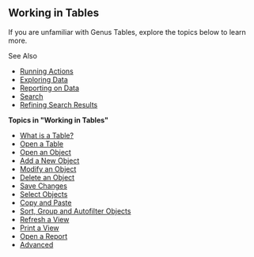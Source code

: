 ## Working in Tables

If you are unfamiliar with Genus Tables, explore the topics below to learn more.

See Also

*   [Running Actions](../../running-actions.md)
*   [Exploring Data](../../search-and-refine/exploring-data.md)
*   [Reporting on Data](../../analyze-report-and-discover/index.md)
*   [Search](../../search-and-refine/index.md)
*   [Refining Search Results](../../search-and-refine/refining-search-results.md)

**Topics in "Working in Tables"**
* [What is a Table?](what-is-a-table.md)
* [Open a Table](open-a-table.md)
* [Open an Object](open-an-object.md)
* [Add a New Object](../working-in-forms/advanced/add-a-new-object.md)
* [Modify an Object](modify-an-object.md)
* [Delete an Object](delete-an-object.md)
* [Save Changes](save-changes.md)
* [Select Objects](select-objects.md)
* [Copy and Paste](copy-and-paste.md)
* [Sort, Group and Autofilter Objects](sort-group-and-autofilter-objects.md)
* [Refresh a View](refresh-a-view.md)
* [Print a View](print-a-view.md)
* [Open a Report](open-a-report.md)
* [Advanced](advanced/advanced.md)